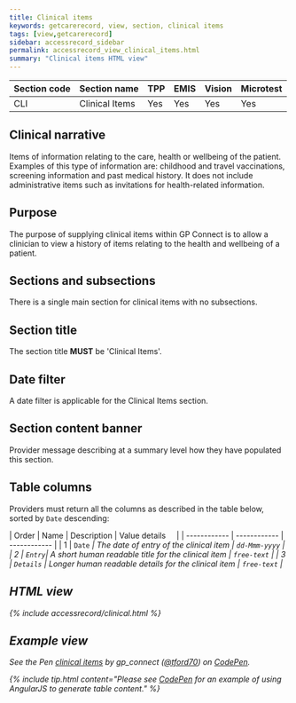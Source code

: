 ```yaml
---
title: Clinical items
keywords: getcarerecord, view, section, clinical items
tags: [view,getcarerecord]
sidebar: accessrecord_sidebar
permalink: accessrecord_view_clinical_items.html
summary: "Clinical items HTML view"
---
```



| Section code | Section name | TPP | EMIS | Vision | Microtest |
| ------------ | ------------ |-----|------|------|-----------|
| CLI | Clinical Items | Yes | Yes | Yes | Yes |


## Clinical narrative ##

Items of information relating to the care, health or wellbeing of the patient. Examples of this type of information are: childhood and travel vaccinations, screening information and past medical history. It does not include administrative items such as invitations for health-related information.


## Purpose ##

The purpose of supplying clinical items within GP Connect is to allow a clinician to view a history of items relating to the health and wellbeing of a patient.

## Sections and subsections ##

There is a single main section for clinical items with no subsections.

## Section title ##

The section title **MUST** be 'Clinical Items'.

## Date filter ##

A date filter is applicable for the Clinical Items section.

## Section content banner ##

Provider message describing at a summary level how they have populated this section.

## Table columns ##

Providers must return all the columns as described in the table below, sorted by `Date` descending:

| Order | Name | Description | Value details &nbsp;&nbsp;&nbsp; |
| ------------ | ------------ | ------------ |
| 1 | `Date`  <em class="fa fa-sort-desc" aria-hidden="true"> | The date of entry of the clinical item | `dd-Mmm-yyyy` |
| 2 | `Entry`| A short human readable title for the clinical item | `free-text` |
| 3 | `Details` | Longer human readable details for the clinical item | `free-text` |

## HTML view ##

{% include accessrecord/clinical.html %}


## Example view ##

<p data-height="400" data-theme-id="light" data-slug-hash="ooQORw" data-default-tab="result" data-user="tford70" data-embed-version="2" data-pen-title="Clinical Items" class="codepen">See the Pen <a href="https://codepen.io/tford70/pen/ooQORw/">clinical items</a> by gp_connect (<a href="https://codepen.io/tford70">@tford70</a>) on <a href="https://codepen.io">CodePen</a>.</p>
<script async src="https://production-assets.codepen.io/assets/embed/ei.js"></script>

{% include tip.html content="Please see [CodePen](https://codepen.io/gpconnect/pen/ooQORw) for an example of using AngularJS to generate table content." %}
